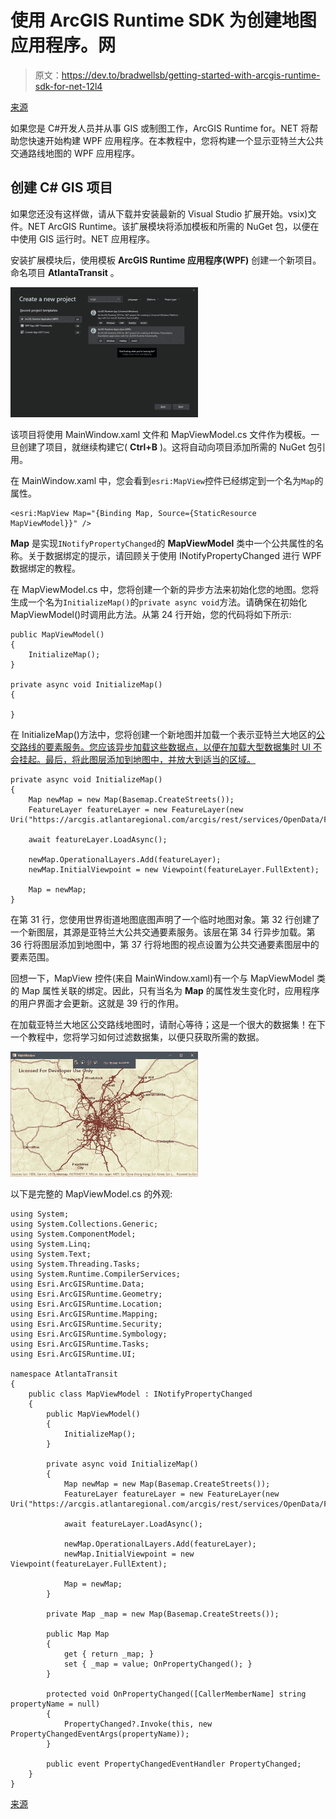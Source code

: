 # 使用 ArcGIS Runtime SDK 为创建地图应用程序。网

> 原文：<https://dev.to/bradwellsb/getting-started-with-arcgis-runtime-sdk-for-net-12l4>

[来源](https://wellsb.com/csharp/advanced/wpf-dotnet-arcgis-runtime-sdk/)

如果您是 C#开发人员并从事 GIS 或制图工作，ArcGIS Runtime for。NET 将帮助您快速开始构建 WPF 应用程序。在本教程中，您将构建一个显示亚特兰大公共交通路线地图的 WPF 应用程序。

## 创建 C# GIS 项目

如果您还没有这样做，请从下载并安装最新的 Visual Studio 扩展开始。vsix)文件。NET ArcGIS Runtime。该扩展模块将添加模板和所需的 NuGet 包，以便在中使用 GIS 运行时。NET 应用程序。

安装扩展模块后，使用模板 **ArcGIS Runtime 应用程序(WPF)** 创建一个新项目。命名项目 **AtlantaTransit** 。

[![](img/3b0284a83c554fd04ffb5fa6eb3c279a.png)](https://wellsb.com/csharp/wp-content/uploads/sites/2/2019/09/arcgis-getting-started1-min.png)

该项目将使用 MainWindow.xaml 文件和 MapViewModel.cs 文件作为模板。一旦创建了项目，就继续构建它( **Ctrl+B** )。这将自动向项目添加所需的 NuGet 包引用。

在 MainWindow.xaml 中，您会看到`esri:MapView`控件已经绑定到一个名为`Map`的属性。

```
<esri:MapView Map="{Binding Map, Source={StaticResource MapViewModel}}" /> 
```

**Map** 是实现`INotifyPropertyChanged`的 **MapViewModel** 类中一个公共属性的名称。关于数据绑定的提示，请回顾关于使用 INotifyPropertyChanged 进行 WPF 数据绑定的教程。

在 MapViewModel.cs 中，您将创建一个新的异步方法来初始化您的地图。您将生成一个名为`InitializeMap()`的`private async void`方法。请确保在初始化 MapViewModel()时调用此方法。从第 24 行开始，您的代码将如下所示:

```
public MapViewModel()
{
    InitializeMap();
}

private async void InitializeMap()
{

} 
```

在 InitializeMap()方法中，您将创建一个新地图并加载一个表示亚特兰大地区的[公交路线的要素服务。您应该异步加载这些数据点，以便在加载大型数据集时 UI 不会挂起。最后，将此图层添加到地图中，并放大到适当的区域。](https://arcgis.atlantaregional.com/arcgis/rest/services/OpenData/FeatureServer/146) 

```
private async void InitializeMap()
{
    Map newMap = new Map(Basemap.CreateStreets());
    FeatureLayer featureLayer = new FeatureLayer(new Uri("https://arcgis.atlantaregional.com/arcgis/rest/services/OpenData/FeatureServer/146"));

    await featureLayer.LoadAsync();

    newMap.OperationalLayers.Add(featureLayer);
    newMap.InitialViewpoint = new Viewpoint(featureLayer.FullExtent);

    Map = newMap;
} 
```

在第 31 行，您使用世界街道地图底图声明了一个临时地图对象。第 32 行创建了一个新图层，其源是亚特兰大公共交通要素服务。该层在第 34 行异步加载。第 36 行将图层添加到地图中，第 37 行将地图的视点设置为公共交通要素图层中的要素范围。

回想一下，MapView 控件(来自 MainWindow.xaml)有一个与 MapViewModel 类的 Map 属性关联的绑定。因此，只有当名为 **Map** 的属性发生变化时，应用程序的用户界面才会更新。这就是 39 行的作用。

在加载亚特兰大地区公交路线地图时，请耐心等待；这是一个很大的数据集！在下一个教程中，您将学习如何过滤数据集，以便只获取所需的数据。

[![](img/917b5b8954c83225d15f81ccf858216c.png)](https://wellsb.com/csharp/wp-content/uploads/sites/2/2019/09/arcgis-atlanta-transit-min.jpg)

以下是完整的 MapViewModel.cs 的外观:

```
using System;
using System.Collections.Generic;
using System.ComponentModel;
using System.Linq;
using System.Text;
using System.Threading.Tasks;
using System.Runtime.CompilerServices;
using Esri.ArcGISRuntime.Data;
using Esri.ArcGISRuntime.Geometry;
using Esri.ArcGISRuntime.Location;
using Esri.ArcGISRuntime.Mapping;
using Esri.ArcGISRuntime.Security;
using Esri.ArcGISRuntime.Symbology;
using Esri.ArcGISRuntime.Tasks;
using Esri.ArcGISRuntime.UI;

namespace AtlantaTransit
{
    public class MapViewModel : INotifyPropertyChanged
    {
        public MapViewModel()
        {
            InitializeMap();
        }

        private async void InitializeMap()
        {
            Map newMap = new Map(Basemap.CreateStreets());
            FeatureLayer featureLayer = new FeatureLayer(new Uri("https://arcgis.atlantaregional.com/arcgis/rest/services/OpenData/FeatureServer/146"));

            await featureLayer.LoadAsync();

            newMap.OperationalLayers.Add(featureLayer);
            newMap.InitialViewpoint = new Viewpoint(featureLayer.FullExtent);

            Map = newMap;
        }

        private Map _map = new Map(Basemap.CreateStreets());

        public Map Map
        {
            get { return _map; }
            set { _map = value; OnPropertyChanged(); }
        }

        protected void OnPropertyChanged([CallerMemberName] string propertyName = null)
        {
            PropertyChanged?.Invoke(this, new PropertyChangedEventArgs(propertyName));
        }

        public event PropertyChangedEventHandler PropertyChanged;
    }
} 
```

[来源](https://wellsb.com/csharp/advanced/wpf-dotnet-arcgis-runtime-sdk/)